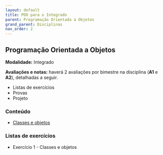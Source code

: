 ```yaml
---
layout: default
title: POO para o Integrado
parent: Programação Orientada a Objetos
grand_parent: Disciplinas
nav_order: 2
---
```


## Programação Orientada a Objetos

**Modalidade:** Integrado

**Avaliações e notas:**
haverá 2 avaliações por bimestre na disciplina (**A1** e **A2**), detalhadas a seguir.

- Listas de exercícios
- Provas
- Projeto

### Conteúdo

- [Classes e objetos](/content/poo/integrado/classes-e-objetos.html)

### Listas de exercícios

- Exercício 1 - Classes e objetos
